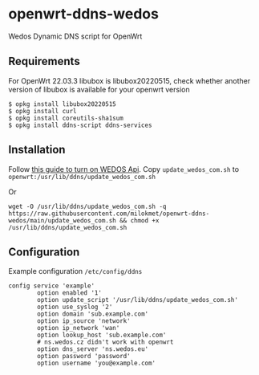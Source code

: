 # openwrt-ddns-wedos
Wedos Dynamic DNS script for OpenWrt

## Requirements
For OpenWrt 22.03.3 libubox is libubox20220515, check whether another version of libubox is available for your openwrt version
```
$ opkg install libubox20220515
$ opkg install curl
$ opkg install coreutils-sha1sum
$ opkg install ddns-script ddns-services
```

## Installation
Follow [this guide to turn on WEDOS Api](https://kb.wedos.com/cs/wapi-api-rozhrani/zakladni-informace-wapi-api-rozhrani/wapi-aktivace-a-nastaveni/).
Copy `update_wedos_com.sh` to `openwrt:/usr/lib/ddns/update_wedos_com.sh`

Or 
```
wget -O /usr/lib/ddns/update_wedos_com.sh -q https://raw.githubusercontent.com/milokmet/openwrt-ddns-wedos/main/update_wedos_com.sh && chmod +x /usr/lib/ddns/update_wedos_com.sh
```

## Configuration
Example configuration `/etc/config/ddns`
```
config service 'example'
        option enabled '1'
        option update_script '/usr/lib/ddns/update_wedos_com.sh'
        option use_syslog '2'
        option domain 'sub.example.com'
        option ip_source 'network'
        option ip_network 'wan'
        option lookup_host 'sub.example.com'
        # ns.wedos.cz didn't work with openwrt
        option dns_server 'ns.wedos.eu'
        option password 'password'
        option username 'you@example.com'

```
